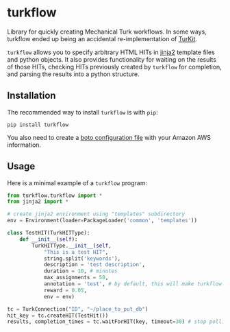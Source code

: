 turkflow
========

Library for quickly creating Mechanical Turk workflows. In some ways, turkflow ended up being an accidental re-implementation of [TurKit](http://dl.acm.org/citation.cfm?id=1866029.1866040&coll=DL&dl=GUIDE&CFID=308021477&CFTOKEN=94691217).

``turkflow`` allows you to specify arbitrary HTML HITs in [jinja2](http://jinja.pocoo.org/docs/) template files and python objects. It also provides functionality for waiting on the results of those HITs, checking HITs previously created by ``turkflow`` for completion, and parsing the results into a python structure.

## Installation
The recommended way to install ``turkflow`` is with ``pip``:

    pip install turkflow

You also need to create a [boto configuration file](https://code.google.com/p/boto/wiki/BotoConfig) with your Amazon AWS information.

## Usage

Here is a minimal example of a ``turkflow`` program:

```python
from turkflow.turkflow import *
from jinja2 import *

# create jinja2 environment using "templates" subdirectory
env = Environment(loader=PackageLoader('common', 'templates'))

class TestHIT(TurkHITType):
    def __init__(self):
        TurkHITType.__init__(self,
            "This is a test HIT",
            string.split('keywords'),
            description = 'test description',
            duration = 10, # minutes
            max_assignments = 50,
            annotation = 'test', # by default, this will make turkflow look for a "test.html" jinja2 template
            reward = 0.05,
            env = env)

tc = TurkConnection("ID", "~/place_to_put_db")
hit_key = tc.createHIT(TestHit())
results, completion_times = tc.waitForHIT(key, timeout=30) # stop polling after 30 seconds
```
